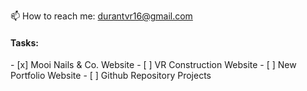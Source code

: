 📫 How to reach me: durantvr16@gmail.com

<h4>Tasks:</h4> 
  - [x] Mooi Nails & Co. Website
  - [ ] VR Construction Website
  - [ ] New Portfolio Website
  - [ ] Github Repository Projects
